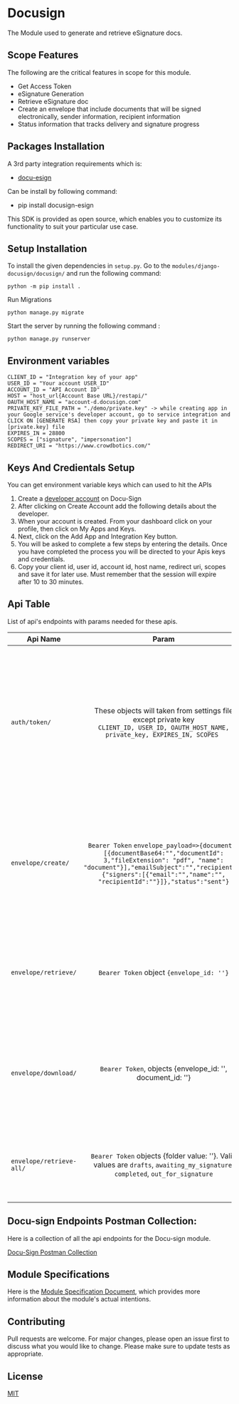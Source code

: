 # Docusign
The Module used to generate and retrieve eSignature docs.


## Scope Features
The following are the critical features in scope for this module.
- Get Access Token
- eSignature Generation
- Retrieve eSignature doc
- Create an envelope that include documents that will be signed electronically, sender information, recipient information
- Status information that tracks delivery and signature progress

## Packages Installation
A 3rd party integration requirements which is:
- [docu-esign](https://pypi.org/project/docusign-esign/)

Can be install by following command:
- pip install docusign-esign

This SDK is provided as open source, which enables you to customize its functionality to suit your particular use case.

## Setup Installation
To install the given dependencies in `setup.py`. Go to the `modules/django-docusign/docusign/` and run the following command:
```
python -m pip install .
```
Run Migrations
```
python manage.py migrate
```

Start the server by running the following command :
```
python manage.py runserver
```

## Environment variables

```
CLIENT_ID = "Integration key of your app" 
USER_ID = "Your account USER_ID"
ACCOUNT_ID = "API Account ID"
HOST = "host_url{Account Base URL}/restapi/"
OAUTH_HOST_NAME = "account-d.docusign.com"
PRIVATE_KEY_FILE_PATH = "./demo/private.key" -> while creating app in your Google service's developer account, go to service integration and CLICK ON [GENERATE RSA] then copy your private key and paste it in [private.key] file
EXPIRES_IN = 28800
SCOPES = ["signature", "impersonation"]
REDIRECT_URI = "https://www.crowdbotics.com/"
```

## Keys And Credientals Setup
You can get environment variable keys which can used to hit the APIs
1. Create a [developer account](https://developers.docusign.com/platform/account/) on Docu-Sign
2. After clicking on Create Account add the following details about the developer.
3. When your account is created. From your dashboard click on your profile, then click on My Apps and Keys.
4. Next, click on the Add App and Integration Key button.
5. You will be asked to complete a few steps by entering the details. Once you have completed the process you will be directed to your Apis keys and credentials.
6. Copy your client id, user id, account id, host name, redirect uri, scopes  and save it for later use. Must remember that the session will expire after 10 to 30 minutes.

## Api Table
List of api's endpoints with params needed for these apis.

| Api Name                 |                                                                                                                 Param                                                                                                                 | Description                                                                                                                                                                 |
|--------------------------|:-------------------------------------------------------------------------------------------------------------------------------------------------------------------------------------------------------------------------------------:|:----------------------------------------------------------------------------------------------------------------------------------------------------------------------------|
| `auth/token/`            |                                              These objects will taken from settings file except private key <br/>`CLIENT_ID, USER_ID, OAUTH_HOST_NAME, private_key, EXPIRES_IN, SCOPES `                                              | Takes client id, user id, Oauth host name, private key , token expiry time and scope and return payload that contain access token, token expire time, scope and token type. |
| `envelope/create/`       | `Bearer Token` `envelope_payload=>{documents:[{documentBase64:"","documentId": 3,"fileExtension": "pdf", "name": "document"}],"emailSubject":"","recipients":{"signers":[{"email":"","name":"", "recipientId":""}]},"status":"sent"}` | Takes envelope definition payload then create envelope and return envelope id, envelope uri, status date and time, status.                                                  |
| `envelope/retrieve/`     |                                                                                               `Bearer Token` object `{envelope_id: ''}`                                                                                               | Takes envelope id and return the status and data related to envelope based on envelope id.                                                                                  |
| `envelope/download/`     |                                                                                      `Bearer Token`, objects {envelope_id: '', document_id: ''}                                                                                       | Takes envelope id and document id return the specific document present in envelope based on document id.                                                                    |
| `envelope/retrieve-all/` |                                                    `Bearer Token` objects {folder value: ''}. Valid values are `drafts`, `awaiting_my_signature`, `completed`, `out_for_signature`                                                    | Takes Folder valid value and return all the envelopes present in that folder.                                                                                               |

## Docu-sign Endpoints Postman Collection:
Here is a collection of all the api endpoints for the Docu-sign module.

[Docu-Sign Postman Collection](https://drive.google.com/file/d/1SERBkw54zLknAmULrXjniiLUuhFH3IQE/view?usp=share_link)

## Module Specifications
Here is the [Module Specification Document](https://docs.google.com/document/d/1cEJ1_80JOmDBxI__Qf70Rkz0lWv3yUA6pyXVvHrJb0M/edit?usp=sharing), which provides more information about the module's actual intentions.
## Contributing
Pull requests are welcome. For major changes, please open an issue first to discuss what you would like to change.
Please make sure to update tests as appropriate.
## License
[MIT](https://choosealicense.com/licenses/mit/)